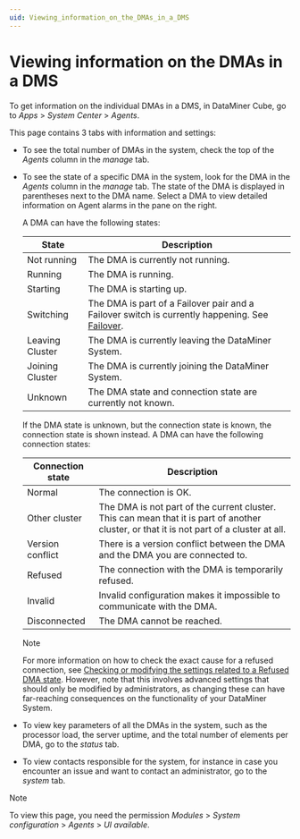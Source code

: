 ```yaml
---
uid: Viewing_information_on_the_DMAs_in_a_DMS
---
```


# Viewing information on the DMAs in a DMS

To get information on the individual DMAs in a DMS, in DataMiner Cube, go to *Apps* > *System Center* > *Agents*.

This page contains 3 tabs with information and settings:

- To see the total number of DMAs in the system, check the top of the *Agents* column in the *manage* tab.

- To see the state of a specific DMA in the system, look for the DMA in the *Agents* column in the *manage* tab. The state of the DMA is displayed in parentheses next to the DMA name. Select a DMA to view detailed information on Agent alarms in the pane on the right.

  A DMA can have the following states:

  | State | Description |
  |--|--|
  | Not running | The DMA is currently not running. |
  | Running | The DMA is running. |
  | Starting | The DMA is starting up. |
  | Switching | The DMA is part of a Failover pair and a Failover switch is currently happening. See [Failover](xref:failover). |
  | Leaving Cluster | The DMA is currently leaving the DataMiner System. |
  | Joining Cluster | The DMA is currently joining the DataMiner System. |
  | Unknown | The DMA state and connection state are currently not known. |

  If the DMA state is unknown, but the connection state is known, the connection state is shown instead. A DMA can have the following connection states:

  | Connection state | Description |
  |--|--|
  | Normal | The connection is OK. |
  | Other cluster | The DMA is not part of the current cluster. This can mean that it is part of another cluster, or that it is not part of a cluster at all. |
  | Version conflict | There is a version conflict between the DMA and the DMA you are connected to. |
  | Refused | The connection with the DMA is temporarily refused. |
  | Invalid | Invalid configuration makes it impossible to communicate with the DMA. |
  | Disconnected | The DMA cannot be reached. |

  > [!NOTE]
  > For more information on how to check the exact cause for a refused connection, see [Checking or modifying the settings related to a Refused DMA state](xref:SLNetClientTest_refused_dma_state). However, note that this involves advanced settings that should only be modified by administrators, as changing these can have far-reaching consequences on the functionality of your DataMiner System.

- To view key parameters of all the DMAs in the system, such as the processor load, the server uptime, and the total number of elements per DMA, go to the *status* tab.

- To view contacts responsible for the system, for instance in case you encounter an issue and want to contact an administrator, go to the *system* tab.

> [!NOTE]
> To view this page, you need the permission *Modules* > *System configuration* > *Agents* > *UI available*.
